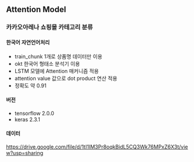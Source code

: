 ## Attention Model
### 카카오아레나 쇼핑몰 카테고리 분류
#### 한국어 자연언어처리

- train_chunk 1개로 상품명 데이터만 이용
- okt 한국어 형태소 분석기 이용
- LSTM 모델에 Attention 매커니즘 적용
- attention value 값으로 dot product 연산 적용
- 정확도 약 0.91

#### 버전
- tensorflow 2.0.0
- keras 2.3.1

#### 데이터
https://drive.google.com/file/d/1tI1IM3Pr8oqkBidL5CQ3Wk76MPxZ6X3t/view?usp=sharing
